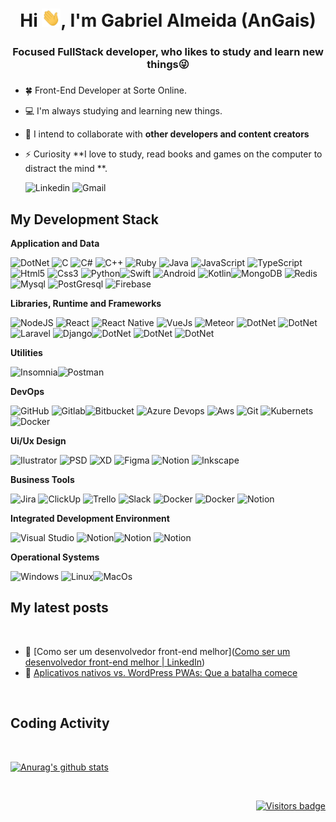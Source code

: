 <h1 align="center">Hi <img src="https://raw.githubusercontent.com/ABSphreak/ABSphreak/master/gifs/Hi.gif" width="30px">,  I'm Gabriel Almeida (AnGais)</h1>
<h3 align = "center"> Focused FullStack developer, who likes to study and learn new things😜 </h3>

### 

- 🍀 Front-End Developer at Sorte Online.

- 💻 I'm always studying and learning new things.

- 👊 I intend to collaborate with **other developers and content creators**

- ⚡ Curiosity **I love to study, read books and games on the computer to distract the mind **.

  <img height="48" src="https://cdn.iconscout.com/icon/free/png-512/logo-1889510-1597570.png" alt="Linkedin" href="https://www.linkedin.com/in/gabrieldealmeidapires/"/> <img height="56" src="https://cdn.iconscout.com/icon/free/png-512/gmail-2923657-2416660.png" alt="Gmail" href="mailto:angaisdev@gmail.com"/> 

## My Development Stack

**Application and Data**

<img height="48" src="https://cdn.iconscout.com/icon/free/png-512/microsoft-dotnet-1175177.png" alt="DotNet"/> <img height="48" src="https://cdn.iconscout.com/icon/free/png-512/c-57-1175191.png" alt="C"/> <img height="48" src="https://cdn.iconscout.com/icon/free/png-512/c-sharp-1-569575.png" alt="C#"/> <img height="48" src="https://cdn.iconscout.com/icon/free/png-512/c-plus-569563.png" alt="C++"/> <img height="42" src="https://cdn.iconscout.com/icon/free/png-512/ruby-44-1175099.png" alt="Ruby"/> <img height="56" src="https://cdn.iconscout.com/icon/free/png-512/java-43-569305.png" alt="Java"/> <img height="48" src="https://cdn.iconscout.com/icon/free/png-512/javascript-23-1174949.png" alt="JavaScript"/> <img height="48" src="https://cdn.iconscout.com/icon/free/png-512/typescript-1174965.png" alt="TypeScript"/> <img height="48" src="https://cdn.iconscout.com/icon/free/png-512/html-5-1-1175208.png" alt="Html5"/> <img height="48" src="https://cdn.iconscout.com/icon/free/png-512/css3-11-1175239.png" alt="Css3"/> <img height="48" src="https://cdn.iconscout.com/icon/free/png-512/python-2002692-1686972.png" alt="Python"/><img height="48" src="https://cdn.iconscout.com/icon/free/png-512/swift-13-722653.png" alt="Swift"/> <img height="48" src="https://cdn.iconscout.com/icon/free/png-512/android-206-675862.png" alt="Android"/> <img height="42" src="https://cdn.iconscout.com/icon/free/png-512/kotlin-283155.png" alt="Kotlin"/><img height="48" src="https://cdn.iconscout.com/icon/free/png-512/mongodb-4-1175139.png" alt="MongoDB"/> <img height="48" src="https://cdn.iconscout.com/icon/free/png-512/redis-6-1175105.png" alt="Redis"/> <img height="48" src="https://cdn.iconscout.com/icon/free/png-512/mysql-4-226026.png" alt="Mysql"/> <img height="48" src="https://cdn.iconscout.com/icon/free/png-512/postgresql-5-569524.png" alt="PostGresql"/> <img height="48" src="https://cdn.iconscout.com/icon/free/png-512/firebase-1-282796.png" alt="Firebase"/> 

**Libraries, Runtime and Frameworks**

<img height="48" src="https://cdn.iconscout.com/icon/free/png-512/node-js-1174925.png" alt="NodeJS"/> <img height="56" src="https://cdn.iconscout.com/icon/free/png-512/logo-1889531-1597591.png" alt="React"/> <img height="48" src="https://cdn.iconscout.com/icon/free/png-512/react-3-1175109.png" alt="React Native"/> <img height="48" src="https://cdn.iconscout.com/icon/free/png-512/vuejs-3-1175070.png" alt="VueJs"/> <img height="48" src="https://cdn.iconscout.com/icon/free/png-512/meteor-83-1175143.png" alt="Meteor"/> <img height="48" src="https://cdn.iconscout.com/icon/free/png-512/jquery-7-1175152.png" alt="DotNet"/> <img height="48" src="https://cdn.iconscout.com/icon/free/png-512/coffeescript-3-1175190.png" alt="DotNet"/>  <img height="48" src="https://cdn.iconscout.com/icon/free/png-512/laravel-2038872-1720085.png" alt="Laravel"/> <img height="48" src="https://cdn.iconscout.com/icon/free/png-512/django-1-282754.png" alt="Django"/><img height="48" src="https://cdn.iconscout.com/icon/free/png-512/angular-3-226070.png" alt="DotNet"/> <img height="48" src="https://cdn.iconscout.com/icon/free/png-512/ionic-4-1175016.png" alt="DotNet"/> <img height="48" src="https://cdn.iconscout.com/icon/free/png-512/bootstrap-7-1175254.png" alt="DotNet"/> 

**Utilities**

<img height="42" src="https://dashboard.snapcraft.io/site_media/appmedia/2018/04/twitter-card-icon.png" alt="Insomnia"/><img height="48" src="https://icons.iconarchive.com/icons/papirus-team/papirus-apps/512/postman-icon.png" alt="Postman"/>

**DevOps**

<img height="48" src="https://cdn.iconscout.com/icon/free/png-512/github-31-72535.png" alt="GitHub"/> <img height="56" src="https://cdn.iconscout.com/icon/free/png-512/gitlab-3050926-2538294.png" alt="Gitlab"/><img height="56" src="https://cdn.iconscout.com/icon/free/png-512/bitbucket-4-569378.png" alt="Bitbucket"/> <img height="48" src="https://cdn.iconscout.com/icon/free/png-512/azure-1868965-1583129.png" alt="Azure Devops"/> <img height="48" src="https://cdn.iconscout.com/icon/free/png-512/aws-282739.png" alt="Aws"/> <img height="48" src="https://cdn.iconscout.com/icon/free/png-512/social-285-116319.png" alt="Git"/> <img height="48" src="https://cdn.iconscout.com/icon/free/png-512/kubernets-283489.png" alt="Kubernets"/> <img height="56" src="https://cdn.iconscout.com/icon/free/png-512/docker-3050921-2538289.png" alt="Docker"/> 



**Ui/Ux Design**

<img height="48" src="https://cdn.iconscout.com/icon/free/png-512/ai-22-213669.png" alt="Ilustrator"/> <img height="48" src="https://cdn.iconscout.com/icon/free/png-512/ps-18-213667.png" alt="PSD"/> <img height="48" src="https://cdn.iconscout.com/icon/free/png-512/adobe-xd-1607248-1361791.png" alt="XD"/> <img height="48" src="https://cdn.iconscout.com/icon/free/png-512/figma-1693589-1442630.png" alt="Figma"/> <img height="48" src="https://cdn.iconscout.com/icon/free/png-512/sketch-70-1174968.png" alt="Notion"/> <img height="48" src="https://cdn.iconscout.com/icon/free/png-512/inkscape-569205.png" alt="Inkscape"/> 

**Business Tools**

<img height="56" src="https://img.icons8.com/color/344/jira.png" alt="Jira"/> <img height="38" src="https://232924.apps.zdusercontent.com/232924/assets/1579259063-9eaa196f4d4eeff0ff0c915b800a9730/logo.png" alt="ClickUp"/> <img height="42" src="https://cdn.iconscout.com/icon/free/png-512/trello-226534.png" alt="Trello"/>  <img height="42" src="https://cdn.iconscout.com/icon/free/png-512/slack-logo-1481728-1254330.png" alt="Slack"/>  <img height="48" src="https://cdn.iconscout.com/icon/free/png-512/asana-226537.png" alt="Docker"/>  <img height="56" src="https://cdn.iconscout.com/icon/free/png-512/sap-5-569505.png" alt="Docker"/>  <img height="48" src="https://cdn.iconscout.com/icon/free/png-512/notion-2489170-2082894.png" alt="Notion"/>  

**Integrated Development Environment**

<img height="48" src="https://cdn.iconscout.com/icon/free/png-512/visual-studio-569577.png" alt="Visual Studio"/> <img height="48" src="https://cdn.iconscout.com/icon/free/png-512/logo-1889502-1597562.png" alt="Notion"/><img height="46" src="https://cdn.iconscout.com/icon/free/png-512/sublime-439588.png" alt="Notion"/> <img height="48" src="https://cdn.iconscout.com/icon/free/png-512/terminal-15-439174.png" alt="Notion"/>

**Operational Systems**

<img height="48" src="https://cdn.iconscout.com/icon/free/png-512/windows-3050920-2538288.png" alt="Windows"/> <img height="56" src="https://cdn.iconscout.com/icon/free/png-512/linux-17-570099.png" alt="Linux"/><img height="56" src="https://cdn.iconscout.com/icon/free/png-512/mac-17-202401.png" alt="MacOs"/>

## My latest posts

<br/>

- 📌 [Como ser um desenvolvedor front-end melhor]([Como ser um desenvolvedor front-end melhor | LinkedIn](https://www.linkedin.com/pulse/como-ser-um-desenvolvedor-front-end-melhor-gabriel-almeida/))<br />
- 📌 [Aplicativos nativos vs. WordPress PWAs: Que a batalha comece](https://www.linkedin.com/pulse/aplicativos-nativos-vs-wordpress-pwas-que-batalha-comece-almeida/)

<br/>

## Coding Activity

<br/>

[![Anurag's github stats](https://camo.githubusercontent.com/ef7000c5672ab07edb35cfd07afe288c3368e0d5e1f0eb8cc1aa1604061aee40/68747470733a2f2f6769746875622d726561646d652d73746174732e76657263656c2e6170702f6170693f757365726e616d653d616e67616973263d616e7572616768617a7261267468656d653d6461726b2673686f775f69636f6e733d74727565)](https://camo.githubusercontent.com/ef7000c5672ab07edb35cfd07afe288c3368e0d5e1f0eb8cc1aa1604061aee40/68747470733a2f2f6769746875622d726561646d652d73746174732e76657263656c2e6170702f6170693f757365726e616d653d616e67616973263d616e7572616768617a7261267468656d653d6461726b2673686f775f69636f6e733d74727565)



<br/>

<p align="right">
  <a href="https://badges.pufler.dev">
      <img src="https://badges.pufler.dev/visits/angais/angais" alt="Visitors badge" />
   </a>
</p>